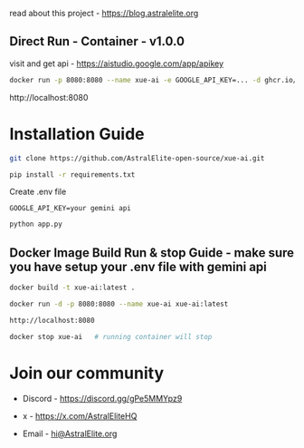 read about this project - https://blog.astralelite.org

## Direct Run - Container - v1.0.0
visit and get api - https://aistudio.google.com/app/apikey
```bash
docker run -p 8080:8080 --name xue-ai -e GOOGLE_API_KEY=... -d ghcr.io/astralelite-open-source/xue-ai:v1.0.0
```
http://localhost:8080

# Installation Guide

```bash
git clone https://github.com/AstralElite-open-source/xue-ai.git
```
```bash
pip install -r requirements.txt
```
Create .env file
```text
GOOGLE_API_KEY=your gemini api
```
```bash
python app.py
```
## Docker Image Build  Run & stop Guide - make sure you have setup your .env file with gemini api

```bash
docker build -t xue-ai:latest .
```
```bash
docker run -d -p 8080:8080 --name xue-ai xue-ai:latest
```
```bash
http://localhost:8080
```
```bash
docker stop xue-ai   # running container will stop
```
# Join our community

- Discord - https://discord.gg/gPe5MMYpz9

- x - https://x.com/AstralEliteHQ

- Email - hi@AstralElite.org
